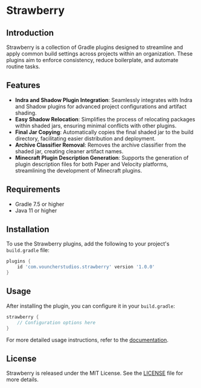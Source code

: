# Strawberry

## Introduction

Strawberry is a collection of Gradle plugins designed to streamline and apply common build settings across projects
within an organization. These plugins aim to enforce consistency, reduce boilerplate, and automate routine tasks.

## Features

- **Indra and Shadow Plugin Integration**: Seamlessly integrates with Indra and Shadow plugins for advanced project configurations and artifact shading.
- **Easy Shadow Relocation**: Simplifies the process of relocating packages within shaded jars, ensuring minimal conflicts with other plugins.
- **Final Jar Copying**: Automatically copies the final shaded jar to the build directory, facilitating easier distribution and deployment.
- **Archive Classifier Removal**: Removes the archive classifier from the shaded jar, creating cleaner artifact names.
- **Minecraft Plugin Description Generation**: Supports the generation of plugin description files for both Paper and Velocity platforms, streamlining the development of Minecraft plugins.

## Requirements

- Gradle 7.5 or higher
- Java 11 or higher

## Installation

To use the Strawberry plugins, add the following to your project's `build.gradle` file:

```groovy
plugins {
    id 'com.vouncherstudios.strawberry' version '1.0.0'
}
```

## Usage

After installing the plugin, you can configure it in your `build.gradle`:

```groovy
strawberry {
    // Configuration options here
}
```

For more detailed usage instructions, refer to the [documentation](https://github.com/vouncherstudios/strawberry/wiki).


## License

Strawberry is released under the MIT License. See the [LICENSE](license_header.txt) file for more details.